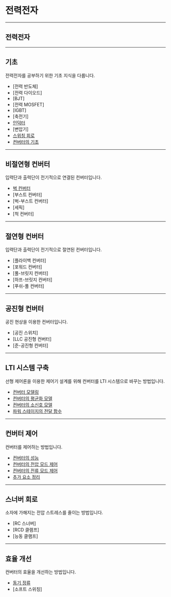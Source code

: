 # 전력전자

---

## 전력전자

---

## 기초

전력전자를 공부하기 위한 기초 지식을 다룹니다.
- [전력 반도체]
- [전력 다이오드]
- [BJT]
- [전력 MOSFET]
- [IGBT]
- [축전기]
- [인덕터](../CircuitTheory/Inductor.md)
- [변압기]
- [스위칭 회로](./SwitchingCircuit.md)
- [컨버터의 기초](./ConverterBasic.md)

---

## 비절연형 컨버터

입력단과 출력단이 전기적으로 연결된 컨버터입니다.
- [벅 컨버터](./BuckConverter.md)
- [부스트 컨버터]
- [벅-부스트 컨버터]
- [세픽]
- [척 컨버터]

---

## 절연형 컨버터

입력단과 출력단이 전기적으로 절연된 컨버터입니다.
- [플라이백 컨버터]
- [포워드 컨버터]
- [풀-브릿지 컨버터]
- [하프-브릿지 컨버터]
- [푸쉬-풀 컨버터]

---

## 공진형 컨버터

공진 현상을 이용한 컨버터입니다.
- [공진 스위치]
- [LLC 공진형 컨버터]
- [준-공진형 컨버터]

---

## LTI 시스템 구축

선형 제어론을 이용한 제어기 설계를 위해 컨버터를 LTI 시스템으로 바꾸는 방법입니다.
- [컨버터 모델링](./ConverterModeling.md)
- [컨버터의 평균화 모델](./AveragedModel.md)
- [컨버터의 소신호 모델](./ConverterSmallSignalModel.md)
- [파워 스테이지의 전달 함수](./ConverterTransferFunction.md)

---

## 컨버터 제어

컨버터를 제어하는 방법입니다.
- [컨버터의 성능](./ConverterDynamics.md)
- [컨버터의 전압 모드 제어](./ConverterVMC.md)
- [컨버터의 전류 모드 제어](./ConverterCMC.md)
- [추가 요소 정리](./EET.md)

---

## 스너버 회로

소자에 가해지는 전압 스트레스를 줄이는 방법입니다.
- [RC 스너버]
- [RCD 클램프]
- [능동 클램프]

---

## 효율 개선

컨버터의 효율을 개선하는 방법입니다.
- [동기 정류](./SynchronousRectification.md)
- [소프트 스위칭]
